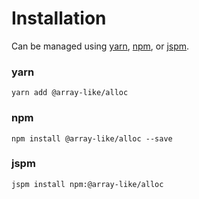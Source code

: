 # Installation

Can be managed using
[yarn](https://yarnpkg.com/en/docs),
[npm](https://docs.npmjs.com),
or [jspm](https://jspm.org/docs).


### yarn
```terminal
yarn add @array-like/alloc
```

### npm
```terminal
npm install @array-like/alloc --save
```

### jspm
```terminal
jspm install npm:@array-like/alloc
```
